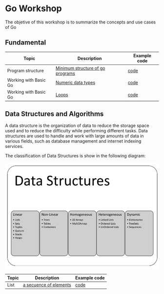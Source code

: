 # Go Workshop

The objetive of this workshop is to summarize the concepts and use cases of Go

## Fundamental
| Topic | Description | Example code
| ----------- | ----------- | ----------- |
| Program structure | [Minimum structure of go programs](assets/fundamental/structure.md) | [code](assets/../src/fundamental/structure/main.go)
| Working with Basic Go | [Numeric data types](assets/fundamental/numeric_data_type.md) | [code](assets/../src/fundamental/numeric_data_type/main.go)
| Working with Basic Go | [Loops](assets/fundamental/loops.md) | [code](assets/../src/fundamental/loops/main.go)

## Data Structures and Algorithms

A data structure is the organization of data to reduce the storage space used and to reduce the difficulty while performing different tasks. Data structures are used to handle and work with large amounts of data in various fields, such as database management and internet indexing services.

The classification of Data Structures is show in the following diagram:

![Types](assets/data_structure/data_structure_lists)

| Topic | Description | Example code
| ----------- | ----------- | ----------- |
| List | [a secuence of elements](assets/data_structure/list.md) | [code](assets/../src/data_structure/list/main.go)
